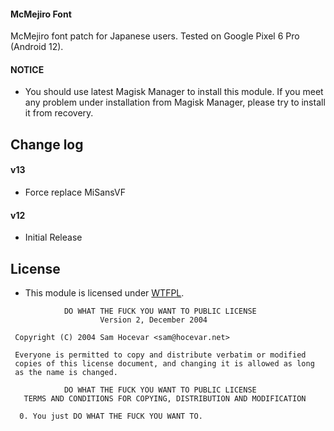 #### McMejiro Font

McMejiro font patch for Japanese users.
Tested on Google Pixel 6 Pro (Android 12).

#### NOTICE

* You should use latest Magisk Manager to install this module. If you meet any problem under installation from Magisk Manager, please try to install it from recovery.

## Change log

#### v13
* Force replace MiSansVF

#### v12
* Initial Release

## License

- This module is licensed under [WTFPL](http://www.wtfpl.net/).

```
            DO WHAT THE FUCK YOU WANT TO PUBLIC LICENSE
                    Version 2, December 2004

 Copyright (C) 2004 Sam Hocevar <sam@hocevar.net>

 Everyone is permitted to copy and distribute verbatim or modified
 copies of this license document, and changing it is allowed as long
 as the name is changed.

            DO WHAT THE FUCK YOU WANT TO PUBLIC LICENSE
   TERMS AND CONDITIONS FOR COPYING, DISTRIBUTION AND MODIFICATION

  0. You just DO WHAT THE FUCK YOU WANT TO.
```